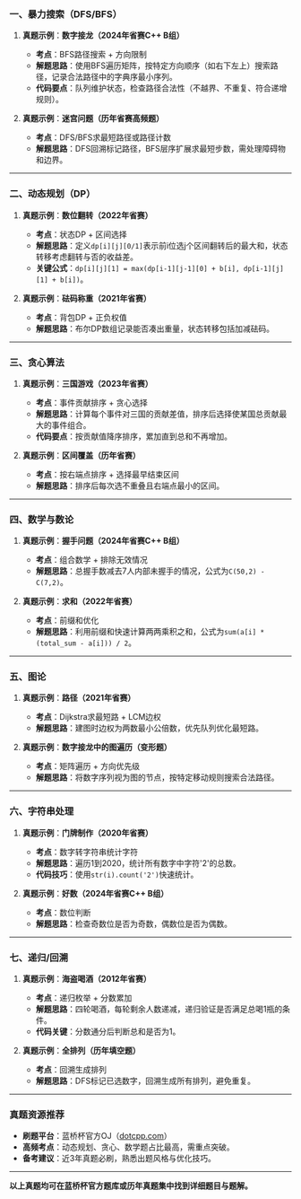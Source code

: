 
### 一、**暴力搜索（DFS/BFS）**
1. **真题示例**：**数字接龙（2024年省赛C++ B组）**  
   - **考点**：BFS路径搜索 + 方向限制  
   - **解题思路**：使用BFS遍历矩阵，按特定方向顺序（如右下左上）搜索路径，记录合法路径中的字典序最小序列。  
   - **代码要点**：队列维护状态，检查路径合法性（不越界、不重复、符合递增规则）。

2. **真题示例**：**迷宫问题（历年省赛高频题）**  
   - **考点**：DFS/BFS求最短路径或路径计数  
   - **解题思路**：DFS回溯标记路径，BFS层序扩展求最短步数，需处理障碍物和边界。

---

### 二、**动态规划（DP）**
1. **真题示例**：**数位翻转（2022年省赛）**  
   - **考点**：状态DP + 区间选择  
   - **解题思路**：定义`dp[i][j][0/1]`表示前i位选j个区间翻转后的最大和，状态转移考虑翻转与否的收益差。  
   - **关键公式**：`dp[i][j][1] = max(dp[i-1][j-1][0] + b[i], dp[i-1][j][1] + b[i])`。

2. **真题示例**：**砝码称重（2021年省赛）**  
   - **考点**：背包DP + 正负权值  
   - **解题思路**：布尔DP数组记录能否凑出重量，状态转移包括加减砝码。

---

### 三、**贪心算法**
1. **真题示例**：**三国游戏（2023年省赛）**  
   - **考点**：事件贡献排序 + 贪心选择  
   - **解题思路**：计算每个事件对三国的贡献差值，排序后选择使某国总贡献最大的事件组合。  
   - **代码要点**：按贡献值降序排序，累加直到总和不再增加。

2. **真题示例**：**区间覆盖（历年省赛）**  
   - **考点**：按右端点排序 + 选择最早结束区间  
   - **解题思路**：排序后每次选不重叠且右端点最小的区间。

---

### 四、**数学与数论**
1. **真题示例**：**握手问题（2024年省赛C++ B组）**  
   - **考点**：组合数学 + 排除无效情况  
   - **解题思路**：总握手数减去7人内部未握手的情况，公式为`C(50,2) - C(7,2)`。

2. **真题示例**：**求和（2022年省赛）**  
   - **考点**：前缀和优化  
   - **解题思路**：利用前缀和快速计算两两乘积之和，公式为`sum(a[i] * (total_sum - a[i])) / 2`。

---

### 五、**图论**
1. **真题示例**：**路径（2021年省赛）**  
   - **考点**：Dijkstra求最短路 + LCM边权  
   - **解题思路**：建图时边权为两数最小公倍数，优先队列优化最短路。

2. **真题示例**：**数字接龙中的图遍历（变形题）**  
   - **考点**：矩阵遍历 + 方向优先级  
   - **解题思路**：将数字序列视为图的节点，按特定移动规则搜索合法路径。

---

### 六、**字符串处理**
1. **真题示例**：**门牌制作（2020年省赛）**  
   - **考点**：数字转字符串统计字符  
   - **解题思路**：遍历1到2020，统计所有数字中字符'2'的总数。  
   - **代码技巧**：使用`str(i).count('2')`快速统计。

2. **真题示例**：**好数（2024年省赛C++ B组）**  
   - **考点**：数位判断  
   - **解题思路**：检查奇数位是否为奇数，偶数位是否为偶数。

---

### 七、**递归/回溯**
1. **真题示例**：**海盗喝酒（2012年省赛）**  
   - **考点**：递归枚举 + 分数累加  
   - **解题思路**：四轮喝酒，每轮剩余人数递减，递归验证是否满足总喝1瓶的条件。  
   - **代码关键**：分数通分后判断总和是否为1。

2. **真题示例**：**全排列（历年填空题）**  
   - **考点**：回溯生成排列  
   - **解题思路**：DFS标记已选数字，回溯生成所有排列，避免重复。

---

### **真题资源推荐**
- **刷题平台**：蓝桥杯官方OJ（[dotcpp.com](https://www.dotcpp.com)）  
- **高频考点**：动态规划、贪心、数学题占比最高，需重点突破。  
- **备考建议**：近3年真题必刷，熟悉出题风格与优化技巧。

---

**以上真题均可在蓝桥杯官方题库或历年真题集中找到详细题目与题解。**